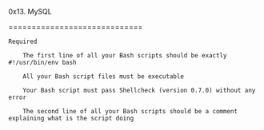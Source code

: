 

0x13. MySQL

=============================
		
	Required

		The first line of all your Bash scripts should be exactly #!/usr/bin/env bash

		All your Bash script files must be executable

		Your Bash script must pass Shellcheck (version 0.7.0) without any error

		The second line of all your Bash scripts should be a comment explaining what is the script doing


